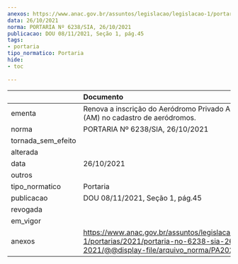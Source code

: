 ```yaml
---
anexos: https://www.anac.gov.br/assuntos/legislacao/legislacao-1/portarias/2021/portaria-no-6238-sia-26-10-2021/@@display-file/arquivo_norma/PA2021-6238.pdf
data: 26/10/2021
norma: PORTARIA Nº 6238/SIA, 26/10/2021
publicacao: DOU 08/11/2021, Seção 1, pág.45
tags:
- portaria
tipo_normatico: Portaria
hide: 
- toc 
 
---
```


|                    | Documento                                                                                                                                            |
|:-------------------|:-----------------------------------------------------------------------------------------------------------------------------------------------------|
| ementa             | Renova a inscrição do Aeródromo Privado Areia Branca (AM) no cadastro de aeródromos.                                                                 |
| norma              | PORTARIA Nº 6238/SIA, 26/10/2021                                                                                                                     |
| tornada_sem_efeito |                                                                                                                                                      |
| alterada           |                                                                                                                                                      |
| data               | 26/10/2021                                                                                                                                           |
| outros             |                                                                                                                                                      |
| tipo_normatico     | Portaria                                                                                                                                             |
| publicacao         | DOU 08/11/2021, Seção 1, pág.45                                                                                                                      |
| revogada           |                                                                                                                                                      |
| em_vigor           |                                                                                                                                                      |
| anexos             | https://www.anac.gov.br/assuntos/legislacao/legislacao-1/portarias/2021/portaria-no-6238-sia-26-10-2021/@@display-file/arquivo_norma/PA2021-6238.pdf |